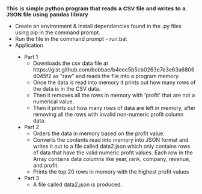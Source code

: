 <p style='margin-top:0in;margin-right:0in;margin-bottom:8.0pt;margin-left:0in;line-height:107%;font-size:15px;font-family:"Calibri",sans-serif;'><strong>This is simple python program that reads a CSV file and writes to a JSON file using pandas library</strong></p>
<ul style="list-style-type: disc;">
    <li>Create an environment &amp; Install dependencies found in the .py files using pip in the command prompt.</li>
    <li>Run the file in the command prompt - run.bat</li>
    <li>Application</li>
</ul>
<ul style="list-style-type: disc;margin-left:0.25in;">
    <li>Part 1<ol style="list-style-type: circle;">
            <li>Downloads the csv data file at https://gist.github.com/bobbae/b4eec5b5cb0263e7e3e63a6806d045f2 as &quot;raw&quot; and reads the file into a program memory.</li>
            <li>Once the data is read into memory it prints out how many rows of the data is in the CSV data.</li>
            <li>Then it removes all the rows in memory with &apos;profit&apos; that are not a numerical value.</li>
            <li>Then it prints out how many rows of data are left in memory, after removing all the rows with invalid non-numeric profit column data.&nbsp;</li>
        </ol>
    </li>
    <li>Part 2<ol style="list-style-type: circle;">
            <li>Orders the data in memory based on the profit value.</li>
            <li>Converts the contents read into memory into JSON format and writes it out to a file called data2.json which only contains rows of data that have the valid numeric profit values. Each row in the Array contains data columns like year, rank, company, revenue, and profit.</li>
            <li>Prints the top 20 rows in memory with the highest profit values&nbsp;</li>
        </ol>
    </li>
    <li>Part 3<ol style="list-style-type: circle;">
            <li>A file called data2.json is produced.</li>
        </ol>
    </li>
</ul>

